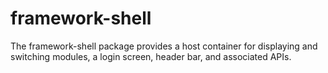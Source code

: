framework-shell
=====

The framework-shell package provides a host container for displaying and switching modules, a login screen, header bar, and associated APIs.
